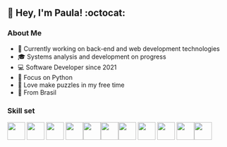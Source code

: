 
<!-- CAR PRA TRADUZIR INGLES PORTUGUES -->
<h2> 👋 Hey, I'm Paula!  :octocat: </h2>

<h3>About Me </h3>
<ul>
<li> 📝 Currently working on back-end and web development technologies</li>
<li> 🎓 Systems analysis and development on progress </li>
<li> 💻 Software Developer since 2021</li>
<li> 🎯 Focus on Python </li>
<li> 🎲 Love make puzzles in my free time</li>
<li> 📍 From Brasil </li>
</ul>

<h3>Skill set </h3>

<img src="https://cdn.jsdelivr.net/gh/devicons/devicon/icons/csharp/csharp-original.svg" height=40px, width=40px /> <img src="https://cdn.jsdelivr.net/gh/devicons/devicon/icons/python/python-plain.svg" height=40px, width=40px /> 
            <img src="https://cdn.jsdelivr.net/gh/devicons/devicon/icons/java/java-original.svg" height=40px, width=40px/>
           <img src="https://cdn.jsdelivr.net/gh/devicons/devicon/icons/javascript/javascript-original.svg" height=40px, width=40px /><img src="https://cdn.jsdelivr.net/gh/devicons/devicon/icons/dotnetcore/dotnetcore-original.svg" height=40px, width=40px /><img src="https://cdn.jsdelivr.net/gh/devicons/devicon/icons/visualstudio/visualstudio-plain.svg" height=40px, width=40px /><img src="https://cdn.jsdelivr.net/gh/devicons/devicon/icons/vscode/vscode-original.svg" height=40px, width=40px /> <img src="https://cdn.jsdelivr.net/gh/devicons/devicon/icons/git/git-original.svg" height=40px, width=40px /> <img src="https://cdn.jsdelivr.net/gh/devicons/devicon/icons/html5/html5-original.svg" height=40px, width=40px /> <img src="https://cdn.jsdelivr.net/gh/devicons/devicon/icons/linux/linux-original.svg" height=40px, width=40px /><img src="https://cdn.jsdelivr.net/gh/devicons/devicon/icons/xamarin/xamarin-original.svg" height=40px, width=40px/>
          




